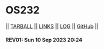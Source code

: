 # OS232

|| [TARBALL](SandBox/DwikyAhmad.tar.xz) || [LINKS](LINKS/) || [LOG](TXT/mylog.txt) || [GitHub](https://github.com/DwikyAhmad/os232/) ||

#### REV01: Sun 10 Sep 2023 20:24

